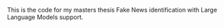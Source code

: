 This is the code for my masters thesis Fake News identification with Large Language Models support.
